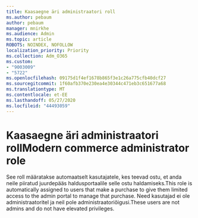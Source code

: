```yaml
---
title: Kaasaegne äri administraatori roll
ms.author: pebaum
author: pebaum
manager: mnirkhe
ms.audience: Admin
ms.topic: article
ROBOTS: NOINDEX, NOFOLLOW
localization_priority: Priority
ms.collection: Adm_O365
ms.custom:
- "9003009"
- "5722"
ms.openlocfilehash: 09175d1f4ef1678b865f3e1c26a775cfb40dcf27
ms.sourcegitcommit: 1f60afb370e230ea4e30344c471eb3c651677a68
ms.translationtype: MT
ms.contentlocale: et-EE
ms.lasthandoff: 05/27/2020
ms.locfileid: "44493059"
---
```

# <a name="modern-commerce-administrator-role"></a><span data-ttu-id="31eeb-102">Kaasaegne äri administraatori roll</span><span class="sxs-lookup"><span data-stu-id="31eeb-102">Modern commerce administrator role</span></span>

<span data-ttu-id="31eeb-103">See roll määratakse automaatselt kasutajatele, kes teevad ostu, et anda neile piiratud juurdepääs haldusportaalile selle ostu haldamiseks.</span><span class="sxs-lookup"><span data-stu-id="31eeb-103">This role is automatically assigned to users that make a purchase to give them limited access to the admin portal to manage that purchase.</span></span> <span data-ttu-id="31eeb-104">Need kasutajad ei ole administraatoritel ja neil pole administraatoriõigusi.</span><span class="sxs-lookup"><span data-stu-id="31eeb-104">These users are not admins and do not have elevated privileges.</span></span>
